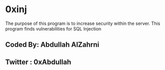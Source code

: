 # 0xinj
The purpose of this program is to increase security within the server. This program finds vulnerabilities for SQL Injection

## Coded By: Abdullah AlZahrni
## Twitter : 0xAbdullah

